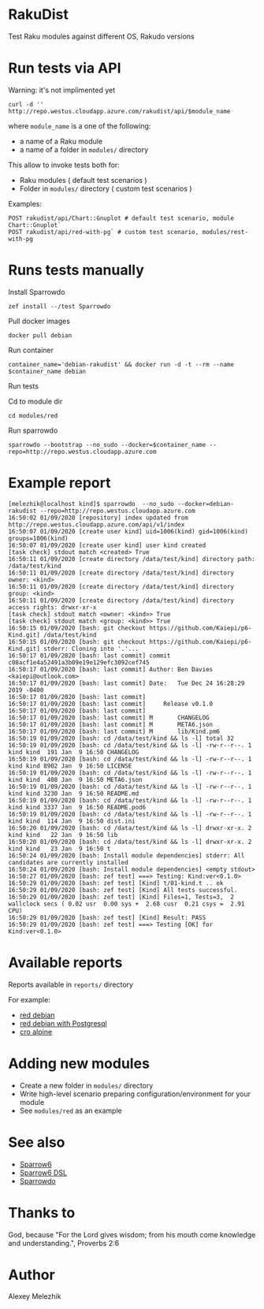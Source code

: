 # RakuDist

Test Raku modules against different OS, Rakudo versions

# Run tests via API

Warning: it's not implimented yet

`curl -d '' http://repo.westus.cloudapp.azure.com/rakudist/api/$module_name`

where `module_name` is a one of the following:

* a name of a Raku module 
* a name of a folder in `modules/` directory 

This allow to invoke tests both for:

* Raku modules ( default test scenarios )
* Folder in `modules/` directory ( custom test scenarios  )

Examples:

```
POST rakudist/api/Chart::Gnuplot # default test scenario, module Chart::Gnuplot`
POST rakudist/api/red-with-pg` # custom test scenario, modules/rest-with-pg 
```

# Runs tests manually

Install Sparrowdo

`zef install --/test Sparrowdo`

Pull docker images

`docker pull debian`

Run container

`container_name='debian-rakudist' && docker run -d -t --rm --name $container_name debian`

Run tests

Cd to module dir

`cd modules/red`

Run sparrowdo

`sparrowdo --bootstrap --no_sudo --docker=$container_name --repo=http://repo.westus.cloudapp.azure.com`

# Example report

```
[melezhik@localhost kind]$ sparrowdo  --no_sudo --docker=debian-rakudist --repo=http://repo.westus.cloudapp.azure.com
16:50:02 01/09/2020 [repository] index updated from http://repo.westus.cloudapp.azure.com/api/v1/index
16:50:07 01/09/2020 [create user kind] uid=1006(kind) gid=1006(kind) groups=1006(kind)
16:50:07 01/09/2020 [create user kind] user kind created
[task check] stdout match <created> True
16:50:11 01/09/2020 [create directory /data/test/kind] directory path: /data/test/kind
16:50:11 01/09/2020 [create directory /data/test/kind] directory owner: <kind>
16:50:11 01/09/2020 [create directory /data/test/kind] directory group: <kind>
16:50:11 01/09/2020 [create directory /data/test/kind] directory access rights: drwxr-xr-x
[task check] stdout match <owner: <kind>> True
[task check] stdout match <group: <kind>> True
16:50:15 01/09/2020 [bash: git checkout https://github.com/Kaiepi/p6-Kind.git] /data/test/kind
16:50:15 01/09/2020 [bash: git checkout https://github.com/Kaiepi/p6-Kind.git] stderr: Cloning into '.'...
16:50:17 01/09/2020 [bash: last commit] commit c08acf1e4a52491a3b09e19e129efc3092cef745
16:50:17 01/09/2020 [bash: last commit] Author: Ben Davies <kaiepi@outlook.com>
16:50:17 01/09/2020 [bash: last commit] Date:   Tue Dec 24 16:28:29 2019 -0400
16:50:17 01/09/2020 [bash: last commit]
16:50:17 01/09/2020 [bash: last commit]     Release v0.1.0
16:50:17 01/09/2020 [bash: last commit]
16:50:17 01/09/2020 [bash: last commit] M       CHANGELOG
16:50:17 01/09/2020 [bash: last commit] M       META6.json
16:50:17 01/09/2020 [bash: last commit] M       lib/Kind.pm6
16:50:19 01/09/2020 [bash: cd /data/test/kind && ls -l] total 32
16:50:19 01/09/2020 [bash: cd /data/test/kind && ls -l] -rw-r--r--. 1 kind kind  191 Jan  9 16:50 CHANGELOG
16:50:19 01/09/2020 [bash: cd /data/test/kind && ls -l] -rw-r--r--. 1 kind kind 8902 Jan  9 16:50 LICENSE
16:50:19 01/09/2020 [bash: cd /data/test/kind && ls -l] -rw-r--r--. 1 kind kind  408 Jan  9 16:50 META6.json
16:50:19 01/09/2020 [bash: cd /data/test/kind && ls -l] -rw-r--r--. 1 kind kind 3230 Jan  9 16:50 README.md
16:50:19 01/09/2020 [bash: cd /data/test/kind && ls -l] -rw-r--r--. 1 kind kind 3337 Jan  9 16:50 README.pod6
16:50:19 01/09/2020 [bash: cd /data/test/kind && ls -l] -rw-r--r--. 1 kind kind  114 Jan  9 16:50 dist.ini
16:50:20 01/09/2020 [bash: cd /data/test/kind && ls -l] drwxr-xr-x. 2 kind kind   22 Jan  9 16:50 lib
16:50:20 01/09/2020 [bash: cd /data/test/kind && ls -l] drwxr-xr-x. 2 kind kind   23 Jan  9 16:50 t
16:50:24 01/09/2020 [bash: Install module dependencies] stderr: All candidates are currently installed
16:50:24 01/09/2020 [bash: Install module dependencies] <empty stdout>
16:50:27 01/09/2020 [bash: zef test] ===> Testing: Kind:ver<0.1.0>
16:50:29 01/09/2020 [bash: zef test] [Kind] t/01-kind.t .. ok
16:50:29 01/09/2020 [bash: zef test] [Kind] All tests successful.
16:50:29 01/09/2020 [bash: zef test] [Kind] Files=1, Tests=3,  2 wallclock secs ( 0.02 usr  0.00 sys +  2.68 cusr  0.21 csys =  2.91 CPU)
16:50:29 01/09/2020 [bash: zef test] [Kind] Result: PASS
16:50:29 01/09/2020 [bash: zef test] ===> Testing [OK] for Kind:ver<0.1.0>
```

# Available reports

Reports available in `reports/` directory

For example:

* [red debian](https://github.com/melezhik/RakuDist/blob/master/reports/red-debian.txt)
* [red debian with Postgresql](https://github.com/melezhik/RakuDist/blob/master/reports/red-with-pg-debian.txt)
* [cro alpine](https://github.com/melezhik/RakuDist/blob/master/reports/cro-apline.txt)

# Adding new modules

* Create a new folder in `modules/` directory
* Write high-level scenario preparing configuration/environment for your module
* See `modules/red` as an example


# See also

* [Sparrow6](https://github.com/melezhik/Sparrow6)
* [Sparrow6 DSL](https://github.com/melezhik/Sparrow6/blob/master/documentation/dsl.md)
* [Sparrowdo](https://github.com/melezhik/sparrowdo)

# Thanks to

God, because "For the Lord gives wisdom; from his mouth come knowledge and understanding.", Proverbs 2:6

# Author

Alexey Melezhik

